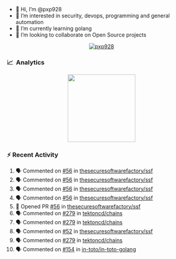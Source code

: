 - 👋  Hi, I’m @pxp928
- 👀  I’m interested in security, devops, programming and general automation
- 🌱  I’m currently learning golang
- 💞️  I’m looking to collaborate on Open Source projects

<p align="center">
  <a href="https://linkedin.com/in/pxp928" target="blank">
    <img src="https://img.shields.io/badge/linkedin-%230077B5.svg?&style=for-the-badge&logo=linkedin&logoColor=white" alt="pxp928" />
  </a>
</p>

### 📈 &nbsp;Analytics

<p align="center">
  <a href="https://github.com/pxp928">
    <img height="180em" src="https://github-readme-stats-eight-theta.vercel.app/api?username=pxp928&show_icons=true&theme=radical&include_all_commits=true&count_private=true&line_height=26"/>
    <!---
    <img height="180em" src="https://github-readme-stats-eight-theta.vercel.app/api/top-langs/?username=pxp928&layout=compact&theme=radical&line_height=26"/>
    --->
  </a>
</p>

### :zap: Recent Activity

<!--START_SECTION:activity-->
1. 🗣 Commented on [#56](https://github.com/thesecuresoftwarefactory/ssf/issues/56) in [thesecuresoftwarefactory/ssf](https://github.com/thesecuresoftwarefactory/ssf)
2. 🗣 Commented on [#56](https://github.com/thesecuresoftwarefactory/ssf/issues/56) in [thesecuresoftwarefactory/ssf](https://github.com/thesecuresoftwarefactory/ssf)
3. 🗣 Commented on [#56](https://github.com/thesecuresoftwarefactory/ssf/issues/56) in [thesecuresoftwarefactory/ssf](https://github.com/thesecuresoftwarefactory/ssf)
4. 🗣 Commented on [#56](https://github.com/thesecuresoftwarefactory/ssf/issues/56) in [thesecuresoftwarefactory/ssf](https://github.com/thesecuresoftwarefactory/ssf)
5. 💪 Opened PR [#56](https://github.com/thesecuresoftwarefactory/ssf/pull/56) in [thesecuresoftwarefactory/ssf](https://github.com/thesecuresoftwarefactory/ssf)
6. 🗣 Commented on [#279](https://github.com/tektoncd/chains/issues/279) in [tektoncd/chains](https://github.com/tektoncd/chains)
7. 🗣 Commented on [#279](https://github.com/tektoncd/chains/issues/279) in [tektoncd/chains](https://github.com/tektoncd/chains)
8. 🗣 Commented on [#52](https://github.com/thesecuresoftwarefactory/ssf/issues/52) in [thesecuresoftwarefactory/ssf](https://github.com/thesecuresoftwarefactory/ssf)
9. 🗣 Commented on [#279](https://github.com/tektoncd/chains/issues/279) in [tektoncd/chains](https://github.com/tektoncd/chains)
10. 🗣 Commented on [#154](https://github.com/in-toto/in-toto-golang/issues/154) in [in-toto/in-toto-golang](https://github.com/in-toto/in-toto-golang)
<!--END_SECTION:activity-->

<!---
pxp928/pxp928 is a ✨ special ✨ repository because its `README.md` (this file) appears on your GitHub profile.
You can click the Preview link to take a look at your changes.
--->

